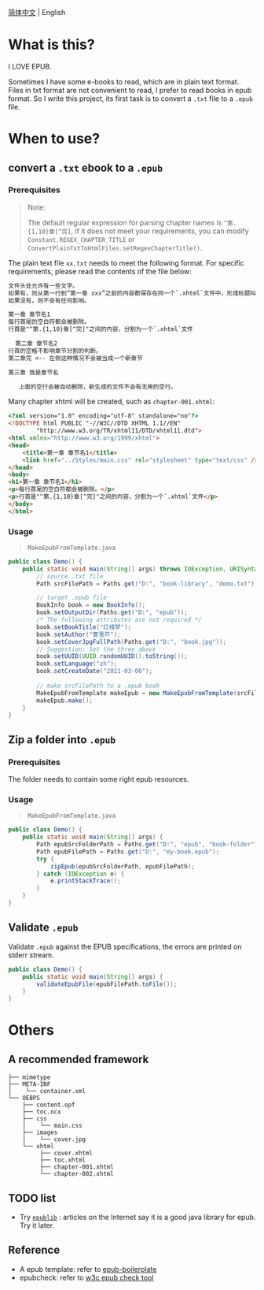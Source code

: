 [简体中文](./README.cn.md) | English

# What is this?

I LOVE EPUB.

Sometimes I have some e-books to read, which are in plain text format. Files in txt format are not convenient to read, I prefer to read books in epub format. So I write this project, its first task is to convert a `.txt` file to a `.epub` file.

# When to use?

## convert a `.txt` ebook to a `.epub`

### Prerequisites
> Note:
> 
> The default regular expression for parsing chapter names is `^第.{1,10}章[^完]`, if it does not meet your requirements, you can modify `Constant.REGEX_CHAPTER_TITLE` or `ConvertPlainTxtToHtmlFiles.setRegexChapterTitle()`.

The plain text file `xx.txt` needs to meet the following format. For specific requirements, please read the contents of the file below:
```txt
文件头处允许有一些文字。
如果有，则从第一行到“第一章 xxx”之前的内容都保存在同一个`.xhtml`文件中，形成标题叫“引言”的章节。
如果没有，则不会有任何影响。

第一章 章节名1
每行首尾的空白符都会被删除。
行首是"^第.{1,10}章[^完]"之间的内容，分割为一个`.xhtml`文件

  第二章 章节名2
行首的空格不影响章节分割的判断。
第二章完 <-- 左侧这种情况不会被当成一个新章节

第三章 我是章节名

   上面的空行会被自动删除，新生成的文件不会有无用的空行。   
```

Many chapter xhtml will be created, such as `chapter-001.xhtml`:
```html
<?xml version="1.0" encoding="utf-8" standalone="no"?>
<!DOCTYPE html PUBLIC "-//W3C//DTD XHTML 1.1//EN"
        "http://www.w3.org/TR/xhtml11/DTD/xhtml11.dtd">
<html xmlns="http://www.w3.org/1999/xhtml">
<head>
    <title>第一章 章节名1</title>
    <link href="../Styles/main.css" rel="stylesheet" type="text/css" />
</head>
<body>
<h1>第一章 章节名1</h1>
<p>每行首尾的空白符都会被删除。</p>
<p>行首是"^第.{1,10}章[^完]"之间的内容，分割为一个`.xhtml`文件</p>
</body>
</html>
```

### Usage
> `MakeEpubFromTemplate.java`

```java
public class Demo() {
    public static void main(String[] args) throws IOException, URISyntaxException {
        // source .txt file
        Path srcFilePath = Paths.get("D:", "book-library", "demo.txt");

        // target .epub file 
        BookInfo book = new BookInfo();
        book.setOutputDir(Paths.get("D:", "epub"));
        /* The following attributes are not required */
        book.setBookTitle("红楼梦");
        book.setAuthor("曹雪芹");
        book.setCoverJpgFullPath(Paths.get("D:", "book.jpg"));
        // Suggestion: Set the three above
        book.setUUID(UUID.randomUUID().toString());
        book.setLanguage("zh");
        book.setCreateDate("2021-03-06");
        
        // make srcFilePath to a .epub book
        MakeEpubFromTemplate makeEpub = new MakeEpubFromTemplate(srcFilePath, book);
        makeEpub.make();
    }
}
```

## Zip a folder into `.epub`

### Prerequisites
The folder needs to contain some right epub resources.

### Usage
> `MakeEpubFromTemplate.java`

```java
public class Demo() {
    public static void main(String[] args) {
        Path epubSrcFolderPath = Paths.get("D:", "epub", "book-folder");
        Path epubFilePath = Paths.get("D:", "my-book.epub");
        try {
            zipEpub(epubSrcFolderPath, epubFilePath);
        } catch (IOException e) {
            e.printStackTrace();
        }
    }
}
```

## Validate `.epub`
Validate `.epub` against the EPUB specifications, the errors are printed on stderr stream.
```java
public class Demo() {
    public static void main(String[] args) {
        validateEpubFile(epubFilePath.toFile());
    }
}
```

# Others
## A recommended framework
```
├── mimetype
├── META-INF
│    └── container.xml 
└── OEBPS 
    ├── content.opf
    ├── toc.ncx
    ├── css
    |    └── main.css
    ├── images
    |    └── cover.jpg
    └── xhtml
         ├── cover.xhtml
         ├── toc.xhtml
         ├── chapter-001.xhtml
         └── chapter-002.xhtml
```

## TODO list
+ Try [`epublib`](https://github.com/psiegman/epublib) : articles on the Internet say it is a good java library for epub. Try it later.

## Reference
+ A epub template: refer to [epub-boilerplate](https://github.com/javierarce/epub-boilerplate.git)
+ epubcheck: refer to [w3c epub check tool](https://github.com/w3c/epubcheck)

